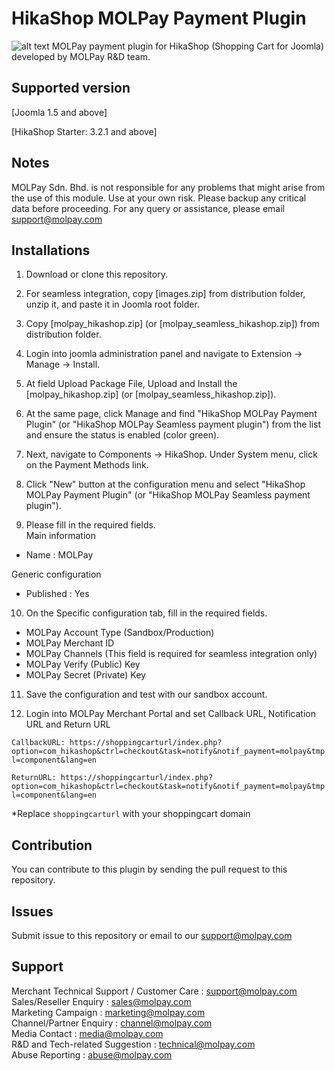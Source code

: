 HikaShop MOLPay Payment Plugin
=====================
![alt text](https://github.com/MOLPay/Prestashop_Plugin/wiki/images/molpay-developer.jpg)
MOLPay payment plugin for HikaShop (Shopping Cart for Joomla) developed by MOLPay R&D team.


Supported version
-----------------
[Joomla 1.5 and above]

[HikaShop Starter: 3.2.1 and above]

Notes
-----

MOLPay Sdn. Bhd. is not responsible for any problems that might arise from the use of this module. 
Use at your own risk. Please backup any critical data before proceeding. For any query or 
assistance, please email support@molpay.com 


Installations
-------------

1. Download or clone this repository.

2. For seamless integration, copy [images.zip] from distribution folder, unzip it, and paste it in Joomla root folder.

3. Copy [molpay_hikashop.zip] (or [molpay_seamless_hikashop.zip]) from distribution folder.

4. Login into joomla administration panel and navigate to Extension -> Manage -> Install.

5. At field Upload Package File, Upload and Install the [molpay_hikashop.zip] (or [molpay_seamless_hikashop.zip]).

6. At the same page, click Manage and find "HikaShop MOLPay Payment Plugin" (or "HikaShop MOLPay Seamless payment plugin") from the list and ensure the status is enabled (color green).

7. Next, navigate to Components -> HikaShop. Under System menu, click on the Payment Methods link.

8. Click "New" button at the configuration menu and select "HikaShop MOLPay Payment Plugin" (or "HikaShop MOLPay Seamless payment plugin").

9. Please fill in the required fields.  
  Main information
  - Name : MOLPay

  Generic configuration
  - Published : Yes
  
10. On the Specific configuration tab, fill in the required fields.
  - MOLPay Account Type (Sandbox/Production)
  - MOLPay Merchant ID
  - MOLPay Channels (This field is required for seamless integration only)
  - MOLPay Verify (Public) Key
  - MOLPay Secret (Private) Key

11. Save the configuration and test with our sandbox account.

12. Login into MOLPay Merchant Portal and set Callback URL, Notification URL and Return URL

  ``CallbackURL: https://shoppingcarturl/index.php?option=com_hikashop&ctrl=checkout&task=notify&notif_payment=molpay&tmpl=component&lang=en`` 
  
  ``ReturnURL: https://shoppingcarturl/index.php?option=com_hikashop&ctrl=checkout&task=notify&notif_payment=molpay&tmpl=component&lang=en`` 
  
*Replace `shoppingcarturl` with your shoppingcart domain 

Contribution
------------

You can contribute to this plugin by sending the pull request to this repository.


Issues
------------

Submit issue to this repository or email to our support@molpay.com


Support
-------

Merchant Technical Support / Customer Care : support@molpay.com <br>
Sales/Reseller Enquiry : sales@molpay.com <br>
Marketing Campaign : marketing@molpay.com <br>
Channel/Partner Enquiry : channel@molpay.com <br>
Media Contact : media@molpay.com <br>
R&D and Tech-related Suggestion : technical@molpay.com <br>
Abuse Reporting : abuse@molpay.com

